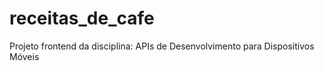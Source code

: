 # receitas_de_cafe

Projeto frontend da disciplina: APIs de Desenvolvimento para Dispositivos Móveis
